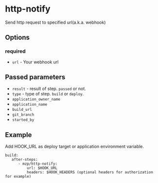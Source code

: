 # http-notify

Send http request to specified url(a.k.a. webhook)

## Options
### required

 * `url` - Your webhook url

## Passed parameters

 * `result` - result of step. `passed` or not.
 * `type` - type of step. `build` or `deploy`.
 * `application_owner_name`
 * `application_name`
 * `build_url`
 * `git_branch`
 * `started_by`

## Example

Add HOOK_URL as deploy target or application environment variable.

    build:
       after-steps:
          - mzp/http-notify:
              url: $HOOK_URL
              headers: $HOOK_HEADERS (optional headers for authorization for example)

